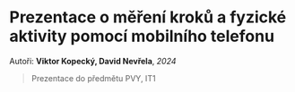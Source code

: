 # Prezentace o měření kroků a fyzické aktivity pomocí mobilního telefonu
Autoři: **Viktor Kopecký, David Nevřela**, *2024*
>Prezentace do předmětu PVY, IT1
